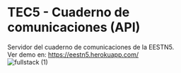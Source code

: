 # TEC5 - Cuaderno de comunicaciones (API)

Servidor del cuaderno de comunicaciones de la EESTN5.<br>
Ver demo en: https://eestn5.herokuapp.com/ <br>
![fullstack (1)](https://user-images.githubusercontent.com/63746055/97009209-335d0800-151a-11eb-8efb-1dad9aa6292e.jpg)
